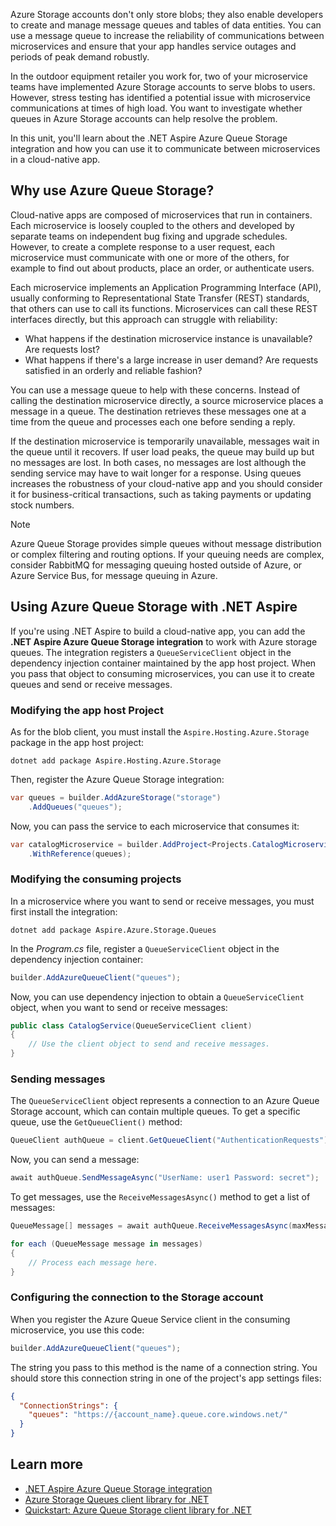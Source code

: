 Azure Storage accounts don't only store blobs; they also enable developers to create and manage message queues and tables of data entities. You can use a message queue to increase the reliability of communications between microservices and ensure that your app handles service outages and periods of peak demand robustly.

In the outdoor equipment retailer you work for, two of your microservice teams have implemented Azure Storage accounts to serve blobs to users. However, stress testing has identified a potential issue with microservice communications at times of high load. You want to investigate whether queues in Azure Storage accounts can help resolve the problem.

In this unit, you'll learn about the .NET Aspire Azure Queue Storage integration and how you can use it to communicate between microservices in a cloud-native app.

## Why use Azure Queue Storage?

Cloud-native apps are composed of microservices that run in containers. Each microservice is loosely coupled to the others and developed by separate teams on independent bug fixing and upgrade schedules. However, to create a complete response to a user request, each microservice must communicate with one or more of the others, for example to find out about products, place an order, or authenticate users.

Each microservice implements an Application Programming Interface (API), usually conforming to Representational State Transfer (REST) standards, that others can use to call its functions. Microservices can call these REST interfaces directly, but this approach can struggle with reliability:

- What happens if the destination microservice instance is unavailable? Are requests lost?
- What happens if there's a large increase in user demand? Are requests satisfied in an orderly and reliable fashion?

You can use a message queue to help with these concerns. Instead of calling the destination microservice directly, a source microservice places a message in a queue. The destination retrieves these messages one at a time from the queue and processes each one before sending a reply.

If the destination microservice is temporarily unavailable, messages wait in the queue until it recovers. If user load peaks, the queue may build up but no messages are lost. In both cases, no messages are lost although the sending service may have to wait longer for a response. Using queues increases the robustness of your cloud-native app and you should consider it for business-critical transactions, such as taking payments or updating stock numbers.

> [!NOTE]
> Azure Queue Storage provides simple queues without message distribution or complex filtering and routing options. If your queuing needs are complex, consider RabbitMQ for messaging queuing hosted outside of Azure, or Azure Service Bus, for message queuing in Azure.

## Using Azure Queue Storage with .NET Aspire

If you're using .NET Aspire to build a cloud-native app, you can add the **.NET Aspire Azure Queue Storage integration** to work with Azure storage queues. The integration registers a `QueueServiceClient` object in the dependency injection container maintained by the app host project. When you pass that object to consuming microservices, you can use it to create queues and send or receive messages.

### Modifying the app host Project

As for the blob client, you must install the `Aspire.Hosting.Azure.Storage` package in the app host project:

```dotnetcli
dotnet add package Aspire.Hosting.Azure.Storage
```

Then, register the Azure Queue Storage integration:

```csharp
var queues = builder.AddAzureStorage("storage")
    .AddQueues("queues");
```

Now, you can pass the service to each microservice that consumes it:

```csharp
var catalogMicroservice = builder.AddProject<Projects.CatalogMicroservice>()
    .WithReference(queues);
```

### Modifying the consuming projects

In a microservice where you want to send or receive messages, you must first install the integration:

```dotnetcli
dotnet add package Aspire.Azure.Storage.Queues
```

In the _Program.cs_ file, register a `QueueServiceClient` object in the dependency injection container:

```csharp
builder.AddAzureQueueClient("queues");
```

Now, you can use dependency injection to obtain a `QueueServiceClient` object, when you want to send or receive messages:

```csharp
public class CatalogService(QueueServiceClient client)
{
    // Use the client object to send and receive messages.
}
```

### Sending messages

The `QueueServiceClient` object represents a connection to an Azure Queue Storage account, which can contain multiple queues. To get a specific queue, use the `GetQueueClient()` method:

```csharp
QueueClient authQueue = client.GetQueueClient("AuthenticationRequests");
```

Now, you can send a message:

```csharp
await authQueue.SendMessageAsync("UserName: user1 Password: secret");
```

To get messages, use the `ReceiveMessagesAsync()` method to get a list of messages:

```csharp
QueueMessage[] messages = await authQueue.ReceiveMessagesAsync(maxMessages: 5);

for each (QueueMessage message in messages)
{
    // Process each message here.
}
```

### Configuring the connection to the Storage account

When you register the Azure Queue Service client in the consuming microservice, you use this code:

```csharp
builder.AddAzureQueueClient("queues");
```

The string you pass to this method is the name of a connection string. You should store this connection string in one of the project's app settings files:

```json
{
  "ConnectionStrings": {
    "queues": "https://{account_name}.queue.core.windows.net/"
  }
}
```

## Learn more

- [.NET Aspire Azure Queue Storage integration](/dotnet/aspire/storage/azure-storage-queues-integration)
- [Azure Storage Queues client library for .NET](/dotnet/api/overview/azure/storage.queues-readme)
- [Quickstart: Azure Queue Storage client library for .NET](/azure/storage/queues/storage-quickstart-queues-dotnet)

